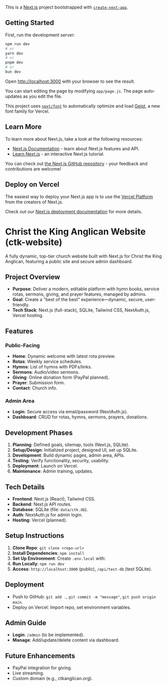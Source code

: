 This is a [Next.js](https://nextjs.org) project bootstrapped with [`create-next-app`](https://github.com/vercel/next.js/tree/canary/packages/create-next-app).

## Getting Started

First, run the development server:

```bash
npm run dev
# or
yarn dev
# or
pnpm dev
# or
bun dev
```

Open [http://localhost:3000](http://localhost:3000) with your browser to see the result.

You can start editing the page by modifying `app/page.js`. The page auto-updates as you edit the file.

This project uses [`next/font`](https://nextjs.org/docs/app/building-your-application/optimizing/fonts) to automatically optimize and load [Geist](https://vercel.com/font), a new font family for Vercel.

## Learn More

To learn more about Next.js, take a look at the following resources:

- [Next.js Documentation](https://nextjs.org/docs) - learn about Next.js features and API.
- [Learn Next.js](https://nextjs.org/learn) - an interactive Next.js tutorial.

You can check out [the Next.js GitHub repository](https://github.com/vercel/next.js) - your feedback and contributions are welcome!

## Deploy on Vercel

The easiest way to deploy your Next.js app is to use the [Vercel Platform](https://vercel.com/new?utm_medium=default-template&filter=next.js&utm_source=create-next-app&utm_campaign=create-next-app-readme) from the creators of Next.js.

Check out our [Next.js deployment documentation](https://nextjs.org/docs/app/building-your-application/deploying) for more details.

# Christ the King Anglican Website (ctk-website)

A fully dynamic, top-tier church website built with Next.js for Christ the King Anglican, featuring a public site and secure admin dashboard.

## Project Overview
- **Purpose**: Deliver a modern, editable platform with hymn books, service rotas, sermons, giving, and prayer features, managed by admins.
- **Goal**: Create a "best of the best" experience—dynamic, secure, user-friendly.
- **Tech Stack**: Next.js (full-stack), SQLite, Tailwind CSS, NextAuth.js, Vercel hosting.

## Features
### Public-Facing
- **Home**: Dynamic welcome with latest rota preview.
- **Rotas**: Weekly service schedules.
- **Hymns**: List of hymns with PDFs/links.
- **Sermons**: Audio/video sermons.
- **Giving**: Online donation form (PayPal planned).
- **Prayer**: Submission form.
- **Contact**: Church info.

### Admin Area
- **Login**: Secure access via email/password (NextAuth.js).
- **Dashboard**: CRUD for rotas, hymns, sermons, prayers, donations.

## Development Phases
1. **Planning**: Defined goals, sitemap, tools (Next.js, SQLite).
2. **Setup/Design**: Initialized project, designed UI, set up SQLite.
3. **Development**: Build dynamic pages, admin area, APIs.
4. **Testing**: Verify functionality, security, usability.
5. **Deployment**: Launch on Vercel.
6. **Maintenance**: Admin training, updates.

## Tech Details
- **Frontend**: Next.js (React), Tailwind CSS.
- **Backend**: Next.js API routes.
- **Database**: SQLite (file: `data/ctk.db`).
- **Auth**: NextAuth.js for admin login.
- **Hosting**: Vercel (planned).

## Setup Instructions
1. **Clone Repo**: `git clone <repo-url>`
2. **Install Dependencies**: `npm install`
3. **Set Up Environment**: Create `.env.local` with:
4. **Run Locally**: `npm run dev`
5. **Access**: `http://localhost:3000` (public), `/api/test-db` (test SQLite).

## Deployment
- Push to GitHub: `git add .`, `git commit -m "message"`, `git push origin main`.
- Deploy on Vercel: Import repo, set environment variables.

## Admin Guide
- **Login**: `/admin` (to be implemented).
- **Manage**: Add/update/delete content via dashboard.

## Future Enhancements
- PayPal integration for giving.
- Live streaming.
- Custom domain (e.g., ctkanglican.org).
